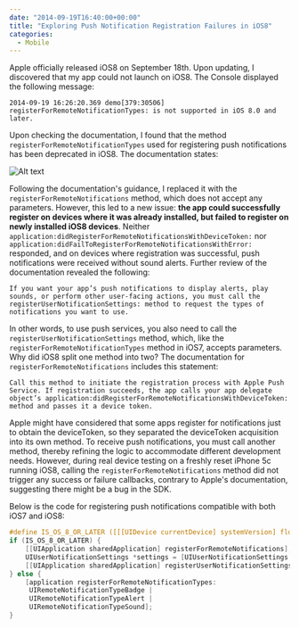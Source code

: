 ```yaml
---
date: "2014-09-19T16:40:00+00:00"
title: "Exploring Push Notification Registration Failures in iOS8"
categories:
  - Mobile
---
```


Apple officially released iOS8 on September 18th. Upon updating, I discovered that my app could not launch on iOS8. The Console displayed the following message:

```
2014-09-19 16:26:20.369 demo[379:30506] registerForRemoteNotificationTypes: is not supported in iOS 8.0 and later.
```

Upon checking the documentation, I found that the method `registerForRemoteNotificationTypes` used for registering push notifications has been deprecated in iOS8. The documentation states:

![Alt text](/images/ios8-registerForRemoteNotificationTypes.png)

Following the documentation's guidance, I replaced it with the `registerForRemoteNotifications` method, which does not accept any parameters. However, this led to a new issue: **the app could successfully register on devices where it was already installed, but failed to register on newly installed iOS8 devices**. Neither `application:didRegisterForRemoteNotificationsWithDeviceToken:` nor `application:didFailToRegisterForRemoteNotificationsWithError:` responded, and on devices where registration was successful, push notifications were received without sound alerts. Further review of the documentation revealed the following:

```
If you want your app’s push notifications to display alerts, play sounds, or perform other user-facing actions, you must call the registerUserNotificationSettings: method to request the types of notifications you want to use.
```

In other words, to use push services, you also need to call the `registerUserNotificationSettings` method, which, like the `registerForRemoteNotificationTypes` method in iOS7, accepts parameters. Why did iOS8 split one method into two? The documentation for `registerForRemoteNotifications` includes this statement:

```
Call this method to initiate the registration process with Apple Push Service. If registration succeeds, the app calls your app delegate object’s application:didRegisterForRemoteNotificationsWithDeviceToken: method and passes it a device token.
```

Apple might have considered that some apps register for notifications just to obtain the deviceToken, so they separated the deviceToken acquisition into its own method. To receive push notifications, you must call another method, thereby refining the logic to accommodate different development needs. However, during real device testing on a freshly reset iPhone 5c running iOS8, calling the `registerForRemoteNotifications` method did not trigger any success or failure callbacks, contrary to Apple's documentation, suggesting there might be a bug in the SDK.

Below is the code for registering push notifications compatible with both iOS7 and iOS8:

```objective-c
#define IS_OS_8_OR_LATER ([[[UIDevice currentDevice] systemVersion] floatValue] >= 8.0)
if (IS_OS_8_OR_LATER) {
    [[UIApplication sharedApplication] registerForRemoteNotifications];
    UIUserNotificationSettings *settings = [UIUserNotificationSettings settingsForTypes: (UIRemoteNotificationTypeBadge | UIRemoteNotificationTypeAlert | UIRemoteNotificationTypeSound) categories:nil];
    [[UIApplication sharedApplication] registerUserNotificationSettings:settings];
} else {
    [application registerForRemoteNotificationTypes:
     UIRemoteNotificationTypeBadge |
     UIRemoteNotificationTypeAlert |
     UIRemoteNotificationTypeSound];
}
```
